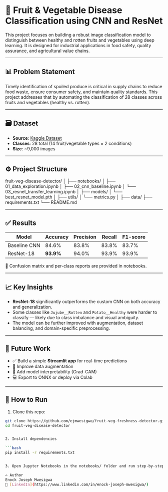 # 🍎 Fruit & Vegetable Disease Classification using CNN and ResNet

This project focuses on building a robust image classification model to distinguish between healthy and rotten fruits and vegetables using deep learning. It is designed for industrial applications in food safety, quality assurance, and agricultural value chains.

---

## 📊 Problem Statement

Timely identification of spoiled produce is critical in supply chains to reduce food waste, ensure consumer safety, and maintain quality standards. This project addresses that by automating the classification of 28 classes across fruits and vegetables (healthy vs. rotten).

---

## 🗃️ Dataset

- **Source**: [Kaggle Dataset](https://www.kaggle.com/datasets/muhammad0subhan/fruit-and-vegetable-disease-healthy-vs-rotten)
- **Classes**: 28 total (14 fruit/vegetable types × 2 conditions)
- **Size**: ~9,000 images

---

## ⚙️ Project Structure
fruit-veg-disease-detector/
│
├── notebooks/
│ ├── 01_data_exploration.ipynb
│ ├── 02_cnn_baseline.ipynb
│ └── 03_resnet_transfer_learning.ipynb
│
├── models/
│ └── best_resnet_model.pth
│
├── utils/
│ └── metrics.py
│
├── data/
├── requirements.txt
└── README.md


---

## ✅ Results

| Model        | Accuracy | Precision | Recall | F1-score |
|--------------|----------|-----------|--------|----------|
| Baseline CNN | 84.6%    | 83.8%     | 83.8%  | 83.7%    |
| ResNet-18    | **93.9%** | 94.0%     | 93.9%  | 93.9%    |

🧠 Confusion matrix and per-class reports are provided in notebooks.

---

## 📈 Key Insights

- **ResNet-18** significantly outperforms the custom CNN on both accuracy and generalization.
- Some classes like `Jujube__Rotten` and `Potato__Healthy` were harder to classify — likely due to class imbalance and visual ambiguity.
- The model can be further improved with augmentation, dataset balancing, and domain-specific preprocessing.

---

## 🚀 Future Work

- ✅ Build a simple **Streamlit app** for real-time predictions
- 🔄 Improve data augmentation
- 🧠 Add model interpretability (Grad-CAM)
- 💻 Export to ONNX or deploy via Colab

---

## 📌 How to Run

1. Clone this repo:

```bash
git clone https://github.com/ejmwesigwa/fruit-veg-freshness-detector.git
cd fruit-veg-disease-detector


2. Install dependencies

```bash
pip install -r requirements.txt


3. Open Jupyter Notebooks in the notebooks/ folder and run step-by-step.

✍️ Author
Enock Joseph Mwesigwa
🔗 [LinkedIn](https://www.linkedin.com/in/enock-joseph-mwesigwa/)
